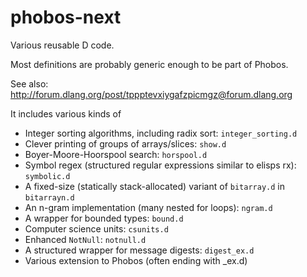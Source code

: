 # phobos-next

Various reusable D code.

Most definitions are probably generic enough to be part of Phobos.

See also: http://forum.dlang.org/post/tppptevxiygafzpicmgz@forum.dlang.org

It includes various kinds of

- Integer sorting algorithms, including radix sort: `integer_sorting.d`
- Clever printing of groups of arrays/slices: `show.d`
- Boyer-Moore-Hoorspool search: `horspool.d`
- Symbol regex (structured regular expressions similar to elisps rx): `symbolic.d`
- A fixed-size (statically stack-allocated) variant of `bitarray.d` in `bitarrayn.d`
- An n-gram implementation (many nested for loops): `ngram.d`
- A wrapper for bounded types: `bound.d`
- Computer science units: `csunits.d`
- Enhanced `NotNull`: `notnull.d`
- A structured wrapper for message digests: `digest_ex.d`
- Various extension to Phobos (often ending with _ex.d)
